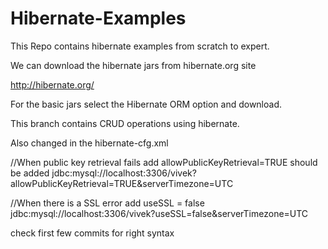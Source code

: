 # Hibernate-Examples
This Repo contains hibernate examples from scratch to expert.

We can download the hibernate jars from hibernate.org site

http://hibernate.org/

For the basic jars select the Hibernate ORM option and download.

This branch contains CRUD operations using hibernate.

Also changed in the hibernate-cfg.xml


//When public key retrieval fails add allowPublicKeyRetrieval=TRUE should be added
<property name="connection.url">jdbc:mysql://localhost:3306/vivek?allowPublicKeyRetrieval=TRUE&amp;serverTimezone=UTC</property>

//When there is a SSL error add useSSL = false
<property name="connection.url">jdbc:mysql://localhost:3306/vivek?useSSL=false&amp;serverTimezone=UTC</property>


check first few commits for right syntax
